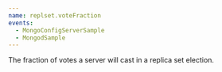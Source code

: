 ```yaml
---
name: replset.voteFraction
events:
  - MongoConfigServerSample
  - MongodSample
---
```


The fraction of votes a server will cast in a replica set election.